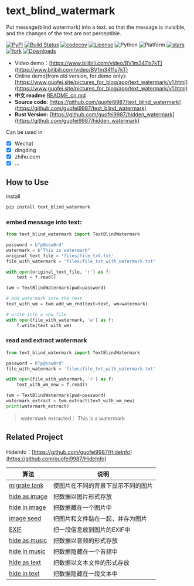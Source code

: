 # text_blind_watermark

Put message(blind watermark) into a text. so that the message is invisible, and the changes of the text are not perceptible.

[![PyPI](https://img.shields.io/pypi/v/text_blind_watermark)](https://pypi.org/project/text_blind_watermark/)
[![Build Status](https://app.travis-ci.com/guofei9987/text_blind_watermark.svg?branch=main)](https://app.travis-ci.com/guofei9987/text_blind_watermark)
[![codecov](https://codecov.io/gh/guofei9987/text_blind_watermark/branch/main/graph/badge.svg?token=85EAN4IVM6)](https://codecov.io/gh/guofei9987/text_blind_watermark)
[![License](https://img.shields.io/pypi/l/text_blind_watermark.svg)](https://github.com/guofei9987/text_blind_watermark/blob/master/LICENSE)
![Python](https://img.shields.io/badge/python->=3.5-green.svg)
![Platform](https://img.shields.io/badge/platform-windows%20|%20linux%20|%20macos-green.svg)
[![stars](https://img.shields.io/github/stars/guofei9987/text_blind_watermark.svg?style=social)](https://github.com/guofei9987/text_blind_watermark/)
[![fork](https://img.shields.io/github/forks/guofei9987/text_blind_watermark?style=social)](https://github.com/guofei9987/text_blind_watermark/fork)
[![Downloads](https://pepy.tech/badge/text_blind_watermark)](https://pepy.tech/project/text_blind_watermark)


- Video demo：[https://www.bilibili.com/video/BV1m3411s7kT](https://www.bilibili.com/video/BV1m3411s7kT)
- Online demo(from old version, for demo only): [https://www.guofei.site/pictures_for_blog/app/text_watermark/v1.html](https://www.guofei.site/pictures_for_blog/app/text_watermark/v1.html)
- **中文 readme** [README_cn.md](README_cn.md)
- **Source code:** [https://github.com/guofei9987/text_blind_watermark](https://github.com/guofei9987/text_blind_watermark)
- **Rust Version:** [https://github.com/guofei9987/hidden_watermark](https://github.com/guofei9987/hidden_watermark)


Can be used in 
- [x] Wechat
- [x] dingding
- [x] zhihu.com 
- [x] ...

## How to Use

install

```bash
pip install text_blind_watermark
```

### embed message into text:

```python
from text_blind_watermark import TextBlindWatermark

password = b"p@ssw0rd"
watermark = b"This is watermark"
original_text_file = 'files/file_txt.txt'
file_with_watermark = 'files/file_txt_with_watermark.txt'

with open(original_text_file, 'r') as f:
    text = f.read()

twm = TextBlindWatermark(pwd=password)

# add watermark into the text
text_with_wm = twm.add_wm_rnd(text=text, wm=watermark)

# write into a new file
with open(file_with_watermark, 'w') as f:
    f.write(text_with_wm)
```


### read and extract watermark

```python
from text_blind_watermark import TextBlindWatermark

password = b"p@ssw0rd"
file_with_watermark = 'files/file_txt_with_watermark.txt'

with open(file_with_watermark, 'r') as f:
    text_with_wm_new = f.read()

twm = TextBlindWatermark(pwd=password)
watermark_extract = twm.extract(text_with_wm_new)
print(watermark_extract)
```

>watermark extracted： This is a watermark


## Related Project

HideInfo：[https://github.com/guofei9987/HideInfo](https://github.com/guofei9987/HideInfo)


| 算法   | 说明                |
|------|-------------------|
| [migrate tank](https://github.com/guofei9987/HideInfo/blob/main/example/example_mirage_tank.py) | 使图片在不同的背景下显示不同的图片 |
| [hide as image](https://github.com/guofei9987/HideInfo/blob/main/example/example_hide_as_img.py) | 把数据以图片形式存放        |
| [hide in image](https://github.com/guofei9987/HideInfo/blob/main/example/example_hide_in_img.py) | 把数据藏在一个图片中          |
| [image seed](https://github.com/guofei9987/HideInfo/blob/main/example/example_img_seed.py)   | 把图片和文件黏在一起，并存为图片  |
| [EXIF](https://github.com/guofei9987/HideInfo/blob/main/example/example_img_exif.py) | 把一段信息放到图片的EXIF中   |
| [hide as music](https://github.com/guofei9987/HideInfo/blob/main/example/example_hide_as_music.py) | 把数据以音频的形式存放       |
| [hide in music](https://github.com/guofei9987/HideInfo/blob/main/example/example_hide_in_music.py) | 把数据隐藏在一个音频中       |
| [hide as text](https://github.com/guofei9987/HideInfo/blob/main/example/example_hide_as_txt.py) | 把数据以文本文件的形式存放 |
| [hide in text](https://github.com/guofei9987/HideInfo/blob/main/example/example_hide_in_txt.py) | 把数据隐藏在一段文本中 |

